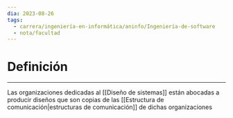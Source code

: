```yaml
---
dia: 2023-08-26
tags:
  - carrera/ingeniería-en-informática/aninfo/Ingeniería-de-software
  - nota/facultad
---
```

# Definición
---
Las organizaciones dedicadas al [[Diseño de sistemas]] están abocadas a producir diseños que son copias de las [[Estructura de comunicación|estructuras de comunicación]] de dichas organizaciones